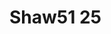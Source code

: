 <a name="material" />

# Shaw51 25
<script type="application/ld+json">
  {
    "@context": "https://schema.org/",
    "@type": "ChemicalSubstance",
    "http://purl.org/dc/terms/conformsTo":
      {
        "@type": "CreativeWork",
        "@id": "https://bioschemas.org/profiles/ChemicalSubstance/0.4-RELEASE/"
      },
    "@id": "https://egonw.github.io/nanowiki/nanowiki55.html#material",
    "name": "Shaw51 25",
    "sameAs": "http://127.0.0.1/mediawiki/index.php/Special:URIResolver/Shaw51_25"
  }
</script>


